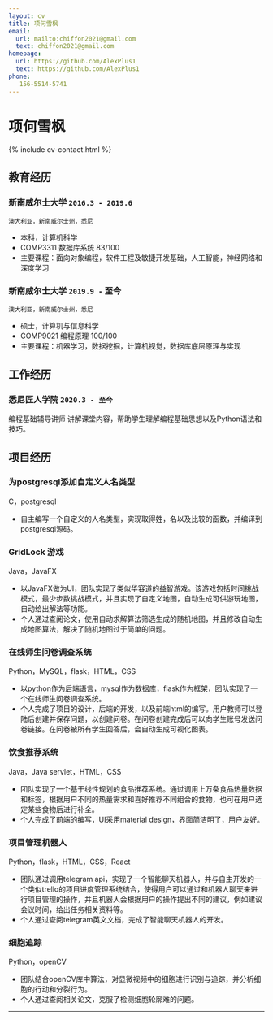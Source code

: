 ```yaml
---
layout: cv
title: 项何雪枫
email:
  url: mailto:chiffon2021@gmail.com
  text: chiffon2021@gmail.com
homepage:
  url: https://github.com/AlexPlus1
  text: https://github.com/AlexPlus1
phone:
   156-5514-5741  
---
```


# 项何雪枫

<!--
include contact information from the front matter
Supported arguments:
    - homepage: url, text
    - phone
    - email
-->

{% include cv-contact.html %}

## 教育经历

### **新南威尔士大学** `2016.3 - 2019.6`

```
澳大利亚，新南威尔士州，悉尼
```

- 本科，计算机科学
- COMP3311 数据库系统 83/100
- 主要课程：面向对象编程，软件工程及敏捷开发基础，人工智能，神经网络和深度学习 

### **新南威尔士大学** `2019.9 -` 至今

```
澳大利亚，新南威尔士州，悉尼
```

- 硕士，计算机与信息科学
- COMP9021 编程原理 100/100
- 主要课程：机器学习，数据挖掘，计算机视觉，数据库底层原理与实现


## 工作经历

### **悉尼匠人学院** `2020.3 - 至今`
编程基础辅导讲师
讲解课堂内容，帮助学生理解编程基础思想以及Python语法和技巧。



## 项目经历
### **为postgresql添加自定义人名类型**
C，postgresql
- 自主编写一个自定义的人名类型，实现取得姓，名以及比较的函数，并编译到postgresql源码。

### **GridLock 游戏**
Java，JavaFX
- 以JavaFX做为UI，团队实现了类似华容道的益智游戏。该游戏包括时间挑战模式，最少步数挑战模式，并且实现了自定义地图，自动生成可供游玩地图，自动给出解法等功能。
- 个人通过查阅论文，使用自动求解算法筛选生成的随机地图，并且修改自动生成地图算法，解决了随机地图过于简单的问题。

### **在线师生问卷调查系统**
Python，MySQL，flask，HTML，CSS
- 以python作为后端语言，mysql作为数据库，flask作为框架，团队实现了一个在线师生问卷调查系统。
- 个人完成了项目的设计，后端的开发，以及前端html的编写。用户教师可以登陆后创建并保存问题，以创建问卷。在问卷创建完成后可以向学生账号发送问卷链接。在问卷被所有学生回答后，会自动生成可视化图表。

### **饮食推荐系统**
Java，Java servlet，HTML，CSS
- 团队实现了一个基于线性规划的食品推荐系统。通过调用上万条食品热量数据和标签，根据用户不同的热量需求和喜好推荐不同组合的食物，也可在用户选定某些食物后进行补全。
- 个人完成了前端的编写，UI采用material design，界面简洁明了，用户友好。

### **项目管理机器人**
Python，flask，HTML，CSS，React
- 团队通过调用telegram api，实现了一个智能聊天机器人，并与自主开发的一个类似trello的项目进度管理系统结合，使得用户可以通过和机器人聊天来进行项目管理的操作，并且机器人会根据用户的操作提出不同的建议，例如建议会议时间，给出任务相关资料等。
- 个人通过查阅telegram英文文档，完成了智能聊天机器人的开发。

### **细胞追踪**
Python，openCV
- 团队结合openCV库中算法，对显微视频中的细胞进行识别与追踪，并分析细胞的行动和分裂行为。
- 个人通过查阅相关论文，克服了检测细胞轮廓难的问题。

---






<!-- ### Footer

Last updated: May 2013 -->
